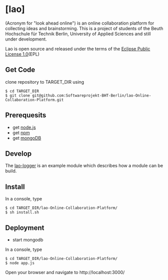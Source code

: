 [lao]
=====

(Acronym for "look ahead online") is an online collaboration platform for collecting ideas and brainstorming. This is a project of
students of the Beuth Hochschule für Technik Berlin, University of Applied Sciences and still under development.

Lao is open source and released under the terms of the [Eclipse Public License 1.0](http://www.eclipse.org/legal/epl-v10.html)(EPL)

Get Code
--------
clone repository to TARGET_DIR using 

    $ cd TARGET_DIR
    $ git clone git@github.com:Softwareprojekt-BHT-Berlin/lao-Online-Collaboration-Platform.git

Prerequesits
------------
* get [node.js](http://nodejs.org/)
* get [npm](http://npmjs.org/)
* get [mongoDB](http://www.mongodb.org/)

Develop
-------
The [lao-logger](https://github.com/christian-bromann/lao-logger) is an example module which describes how a module can be build.

Install
-------
In a console, type

    $ cd TARGET_DIR/lao-Online-Collaboration-Platform/
    $ sh install.sh

Deployment
----------
* start mongodb

In a console, type

    $ cd TARGET_DIR/lao-Online-Collaboration-Platform/
    $ node app.js

Open your browser and navigate to http://localhost:3000/